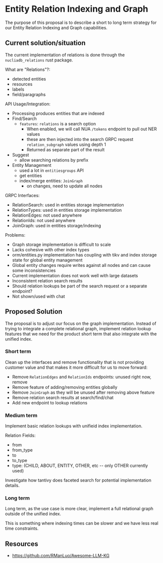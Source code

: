 # Entity Relation Indexing and Graph

The purpose of this proposal is to describe a short to long term strategy for our Entity Relation Indexing
and Graph capabilities.


## Current solution/situation

The current implementation of relations is done through the `nucliadb_relations` rust package.


What are "Relations"?:
- detected entities
- resources
- labels
- field/paragraphs


API Usage/Integration:
- Processing produces entities that are indexed
- Find/Search
    - `features`: `relations` is a search option
        - When enabled, we will call NUA `/tokens` endpoint to pull out NER values
        - these are then injected into the search GRPC request `relation_subgraph` values using depth 1
        - Returned as separate part of the result
- Suggest
    - allow searching relations by prefix
- Entity Management
    - used a lot in `entitiesgroups` API
    - get entities
    - index/merge entities: `JoinGraph`
        - on changes, need to update all nodes

GRPC Interfaces:
- RelationSearch: used in entities storage implementation
- RelationTypes: used in entities storage implementation
- RelationEdges: not used anywhere
- RelationIds: not used anywhere
- JoinGraph: used in entities storage/indexing


Problems:
- Graph storage implementation is difficult to scale
- Lacks cohesive with other index types
- orm/entities.py implementation has coupling with tikv and index storage state for global entity management
- Global entity changes require writes against all nodes and can cause some inconsistencies
- Current implementation does not work well with large datasets
- Inconsistent relation search results
- Should relation lookups be part of the search request or a separate endpoint?
- Not shown/used with chat

## Proposed Solution

The proposal is to adjust our focus on the graph implementation. Instead of trying to
integrate a complete relational graph, implement relation lookup features that we need
for the product short term that also integrate with the unified index.


### Short term

Clean up the interfaces and remove functionality that is not providing customer value and
that makes it more difficult for us to move forward:

- Remove `RelationEdges` and `RelationIds` endpoints: unused right now, remove
- Remove feature of adding/removing entities globally
- Remove `JoinGraph` as they will be unused after removing above feature
- Remove relation search results at search/find/chat
- Add new endpoint to lookup relations


### Medium term

Implement basic relation lookups with unifieid index implementation.

Relation Fields:
- from
- from_type
- to
- to_type
- type: (CHILD, ABOUT, ENTITY, OTHER, etc -- only OTHER currently used)

Investigate how tantivy does faceted search for potential implementation details.


### Long term

Long term, as the use case is more clear, implement a full relational graph outside of the unified index.

This is something where indexing times can be slower and we have less real time constraints.


## Resources

- https://github.com/RManLuo/Awesome-LLM-KG